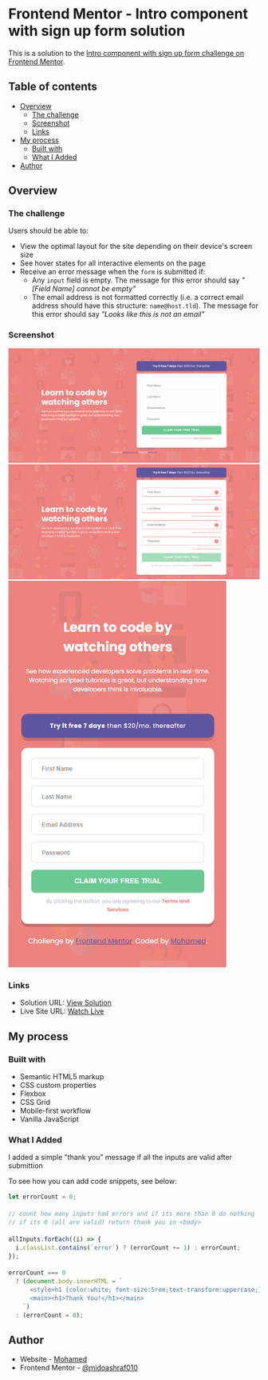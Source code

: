 # Frontend Mentor - Intro component with sign up form solution

This is a solution to the [Intro component with sign up form challenge on Frontend Mentor](https://www.frontendmentor.io/challenges/intro-component-with-signup-form-5cf91bd49edda32581d28fd1).

## Table of contents

- [Overview](#overview)
  - [The challenge](#the-challenge)
  - [Screenshot](#screenshot)
  - [Links](#links)
- [My process](#my-process)
  - [Built with](#built-with)
  - [What I Added](#what-i-added)
- [Author](#author)

## Overview

### The challenge

Users should be able to:

- View the optimal layout for the site depending on their device's screen size
- See hover states for all interactive elements on the page
- Receive an error message when the `form` is submitted if:
  - Any `input` field is empty. The message for this error should say _"[Field Name] cannot be empty"_
  - The email address is not formatted correctly (i.e. a correct email address should have this structure: `name@host.tld`). The message for this error should say _"Looks like this is not an email"_

### Screenshot

![](./design/screenshot_1.png)
![](./design/screenshot_2.png)
![](./design/screenshot_3.png)

### Links

- Solution URL: [View Solution](https://your-solution-url.com)
- Live Site URL: [Watch Live](https://m-introsignup.netlify.app/)

## My process

### Built with

- Semantic HTML5 markup
- CSS custom properties
- Flexbox
- CSS Grid
- Mobile-first workflow
- Vanilla JavaScript

### What I Added

I added a simple "thank you" message if all the inputs are valid after submittion

To see how you can add code snippets, see below:

```js
let errorCount = 0;

// count how many inputs had errors and if its more than 0 do nothing
// if its 0 (all are valid) return thank you in <body>

allInputs.forEach((i) => {
  i.classList.contains(`error`) ? (errorCount += 1) : errorCount;
});

errorCount === 0
  ? (document.body.innerHTML = `
      <style>h1 {color:white; font-size:5rem;text-transform:uppercase;}</style>
      <main><h1>Thank You!</h1></main>
    `)
  : (errorCount = 0);
```

## Author

- Website - [Mohamed](https://mohamed-dev.netlify.app)
- Frontend Mentor - [@midoashraf010](https://www.frontendmentor.io/profile/midoashraf010)
